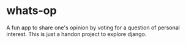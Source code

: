 # whats-op
A fun app to share one's opinion by voting for a question of personal interest. This is just a handon project to explore django.
